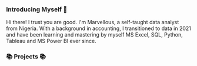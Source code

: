 ### Introducing Myself :information_desk_person:
Hi there! I trust you are good.
I'm Marvellous, a self-taught data analyst from Nigeria. With a background in accounting, I transitioned to data in 2021 and have been learning and mastering by myself MS Excel, SQL, Python, Tableau and MS Power BI ever since.

### :books: Projects :books:
<!--
**Marvykeys** is a ✨ _special_ ✨ repository because its `README.md` (this file) appears on your GitHub profile.

Here are some ideas to get you started:

- 🔭 I’m currently working on ...
- 🌱 I’m currently learning ...
- 👯 I’m looking to collaborate on ...
- 🤔 I’m looking for help with ...
- 💬 Ask me about ...
- 📫 How to reach me: ...
- 😄 Pronouns: ...
- ⚡ Fun fact: ...
-->
